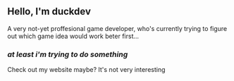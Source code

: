 ## Hello, I'm duckdev

A very not-yet proffesional game developer, who's currently trying to figure out which game idea would work beter first...

### *at least i'm trying to do something*

Check out my website maybe? It's not very interesting

<!-- - 👋 Hi, I’m @DuckieIsADev
- 👀 I’m interested in *almost* EVERYTHING
- 🌱 I’m currently learning how to use Unity
- 💞️ I’m looking to collaborate on a webpage or make one for you
-📫 How to reach me - laserninja26@gmail.com
- 😄 Pronouns: crayon/colour
- ⚡ Fun fact: wow, so fun fact


<!---
DuckieIsADev/DuckieIsADev is a ✨ special ✨ repository because its `README.md` (this file) appears on your GitHub profile.
You can click the Preview link to take a look at your changes.
--->
